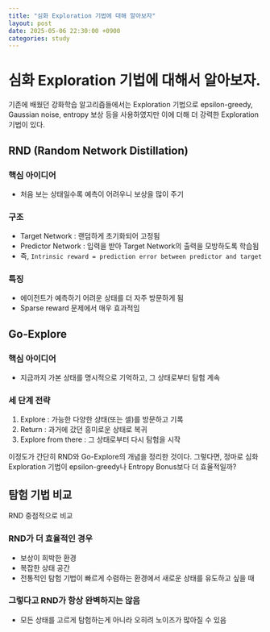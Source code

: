 ```yaml
---
title: "심화 Exploration 기법에 대해 알아보자"
layout: post
date: 2025-05-06 22:30:00 +0900
categories: study
---
```


# 심화 Exploration 기법에 대해서 알아보자.
기존에 배웠던 강화학습 알고리즘들에서는 Exploration 기법으로 epsilon-greedy, Gaussian noise, entropy 보상 등을 사용하였지만 이에 더해 더 강력한 Exploration 기법이 있다.

## RND (Random Network Distillation)
### 핵심 아이디어
- 처음 보는 상태일수록 예측이 어려우니 보상을 많이 주기
### 구조
- Target Network : 랜덤하게 초기화되어 고정됨
- Predictor Network : 입력을 받아 Target Network의 출력을 모방하도록 학습됨
- 즉, `Intrinsic reward = prediction error between predictor and target`

### 특징
- 에이전트가 예측하기 어려운 상태를 더 자주 방문하게 됨
- Sparse reward 문제에서 매우 효과적임


## Go-Explore
### 핵심 아이디어
- 지금까지 가본 상태를 명시적으로 기억하고, 그 상태로부터 탐험 계속

### 세 단계 전략
1. Explore : 가능한 다양한 상태(또는 셀)를 방문하고 기록
2. Return : 과거에 갔던 흥미로운 상태로 복귀
3. Explore from there : 그 상태로부터 다시 탐험을 시작


이정도가 간단히 RND와 Go-Explore의 개념을 정리한 것이다.
그렇다면, 정마로 심화 Exploration 기법이 epsilon-greedy나 Entropy Bonus보다 더 효율적일까?

## 탐험 기법 비교
RND 중점적으로 비교

### RND가 더 효율적인 경우
- 보상이 희박한 환경
- 복잡한 상태 공간
- 전통적인 탐험 기법이 빠르게 수렴하는 환경에서 새로운 상태를 유도하고 싶을 때

### 그렇다고 RND가 항상 완벽하지는 않음
- 모든 상태를 고르게 탐험하는게 아니라 오히려 노이즈가 많아질 수 있음